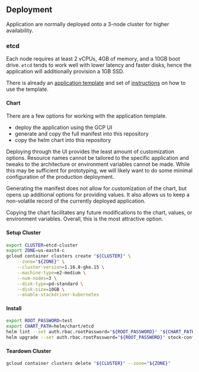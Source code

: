 ## Deployment
Application are normally deployed onto a 3-node cluster for higher availability.

### etcd
Each node requires at least 2 vCPUs, 4GB of memory, and a 10GB boot drive. `etcd` tends to work well with lower latency
and faster disks, hence the application will additionally provision a 1GB SSD.

There is already an [application template](https://console.cloud.google.com/marketplace/details/google/etcd) and set of
[instructions](https://github.com/GoogleCloudPlatform/click-to-deploy/blob/master/k8s/etcd/README.md) on how to use the
template.

#### Chart
There are a few options for working with the application template.
 * deploy the application using the GCP UI
 * generate and copy the full manifest into this repository
 * copy the helm chart into this repository

Deploying through the UI provides the least amount of customization options. Resource names cannot be tailored to the
specific application and tweaks to the architecture or environment variables cannot be made. While this may be
sufficient for prototyping, we will likely want to do some minimal configuration of the production deployment.

Generating the manifest does not allow for customization of the chart, but opens up additional options for providing
values. It also allows us to keep a non-volatile record of the currently deployed application.

Copying the chart facilitates any future modifications to the chart, values, or environment variables. Overall, this is
the most attractive option.

#### Setup Cluster
```bash
export CLUSTER=etcd-cluster
export ZONE=us-east4-c
gcloud container clusters create "${CLUSTER}" \
    --zone="${ZONE}" \
    --cluster-version=1.16.8-gke.15 \
    --machine-type=e2-medium \
    --num-nodes=3 \
    --disk-type=pd-standard \
    --disk-size=10GB \
    --enable-stackdriver-kubernetes
```

#### Install
```bash
export ROOT_PASSWORD=test
export CHART_PATH=helm/chart/etcd
helm lint --set auth.rbac.rootPassword="${ROOT_PASSWORD}" "${CHART_PATH}"
helm upgrade --set auth.rbac.rootPassword="${ROOT_PASSWORD}" stock-config "${CHART_PATH}"
```

#### Teardown Cluster
```bash
gcloud container clusters delete "${CLUSTER}" --zone="${ZONE}"
```
